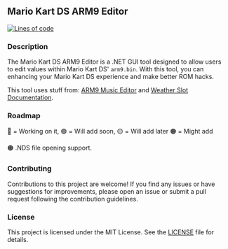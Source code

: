 ## Mario Kart DS ARM9 Editor
<a href="https://github.com/XAMPPRocky/tokei"><img src="https://tokei.rs/b1/github/LandonAndEmma/MKDS-ARM9-EDITOR-VS?category=code" alt="Lines of code"></a>
### Description
The Mario Kart DS ARM9 Editor is a .NET GUI tool designed to allow users to edit values within Mario Kart DS' `arm9.bin`. With this tool, you can enhancing your Mario Kart DS experience and make better ROM hacks.

This tool uses stuff from: [ARM9 Music Editor](https://github.com/Ermelber/MKDS-ARM9-Music-Editor) and [Weather Slot Documentation](https://wiki.dshack.org/Wiki.jsp?page=Swapping%20Weather%20Slots).

### Roadmap
🔵 = Working on it, 🟢 = Will add soon, 🟡 = Will add later 🟠 = Might add

🟠 .NDS file opening support.

### Contributing
Contributions to this project are welcome! If you find any issues or have suggestions for improvements, please open an issue or submit a pull request following the contribution guidelines.

### License
This project is licensed under the MIT License. See the [LICENSE](LICENSE) file for details.
